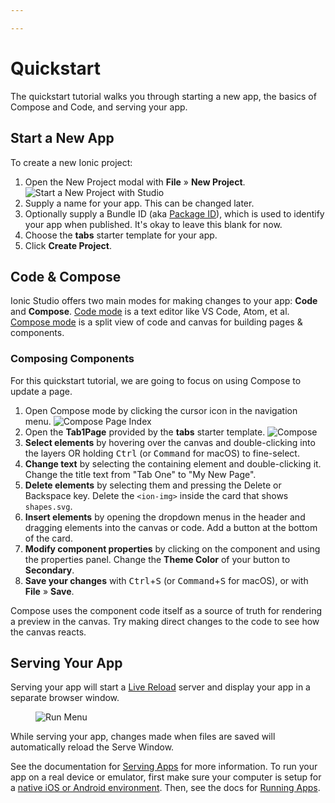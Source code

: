 ```yaml
---

---
```


# Quickstart

The quickstart tutorial walks you through starting a new app, the basics of Compose and Code, and serving your app.

## Start a New App

To create a new Ionic project:

1. Open the New Project modal with **File** &raquo; **New Project**. ![Start a New Project with Studio](/docs/v4/assets/img/studio/ss-new-project.png)
1. Supply a name for your app. This can be changed later.
1. Optionally supply a Bundle ID (aka [Package ID](/docs/faq/glossary#package-id)), which is used to identify your app when published. It's okay to leave this blank for now.
1. Choose the **tabs** starter template for your app.
1. Click **Create Project**.

## Code & Compose

Ionic Studio offers two main modes for making changes to your app: **Code** and **Compose**. [Code mode](/docs/studio/code) is a text editor like VS Code, Atom, et al. [Compose mode](/docs/studio/compose) is a split view of code and canvas for building pages &amp; components.

### Composing Components

For this quickstart tutorial, we are going to focus on using Compose to update a page.

1. Open Compose mode by clicking the cursor icon in the navigation menu. ![Compose Page Index](/docs/v4/assets/img/studio/ss-page-index.png)
1. Open the **Tab1Page** provided by the **tabs** starter template. ![Compose](/docs/v4/assets/img/studio/ss-compose.png)
1. **Select elements** by hovering over the canvas and double-clicking into the layers OR holding <kbd>Ctrl</kbd> (or <kbd>Command</kbd> for macOS) to fine-select.
1. **Change text** by selecting the containing element and double-clicking it. Change the title text from "Tab One" to "My New Page".
1. **Delete elements** by selecting them and pressing the Delete or Backspace key. Delete the `<ion-img>` inside the card that shows `shapes.svg`.
1. **Insert elements** by opening the dropdown menus in the header and dragging elements into the canvas or code. Add a button at the bottom of the card.
1. **Modify component properties** by clicking on the component and using the properties panel. Change the **Theme Color** of your button to **Secondary**.
1. **Save your changes** with <kbd>Ctrl</kbd>+<kbd>S</kbd> (or <kbd>Command</kbd>+<kbd>S</kbd> for macOS), or with **File** &raquo; **Save**.

Compose uses the component code itself as a source of truth for rendering a preview in the canvas. Try making direct changes to the code to see how the canvas reacts.

## Serving Your App

Serving your app will start a [Live Reload](/docs/faq/glossary#livereload) server and display your app in a separate browser window.

<figure>
  <img alt="Run Menu" src="/docs/v4/assets/img/studio/ss-run-menu.png" />
</figure>

While serving your app, changes made when files are saved will automatically reload the Serve Window.

See the documentation for [Serving Apps](/docs/studio/running#serving-apps) for more information. To run your app on a real device or emulator, first make sure your computer is setup for a [native iOS or Android environment](/docs/studio/native). Then, see the docs for [Running Apps](/docs/studio/running#running-apps).

